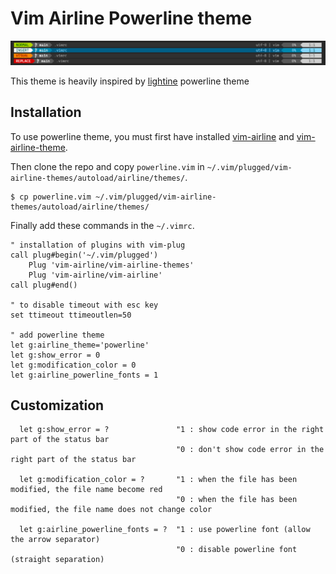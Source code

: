 # Vim Airline Powerline theme 

![](airline-powerline-theme.png)

This theme is heavily inspired by [lightine](https://github.com/itchyny/lightline.vim) powerline theme

## Installation

To use powerline theme, you must first have installed [vim-airline](https://github.com/vim-airline/vim-airline) and [vim-airline-theme](https://github.com/vim-airline/vim-airline-themes).

Then clone the repo and copy ```powerline.vim``` in ```~/.vim/plugged/vim-airline-themes/autoload/airline/themes/```.
```shell script
$ cp powerline.vim ~/.vim/plugged/vim-airline-themes/autoload/airline/themes/
```

Finally add these commands in the ```~/.vimrc```.
```vim
" installation of plugins with vim-plug
call plug#begin('~/.vim/plugged')
    Plug 'vim-airline/vim-airline-themes'
    Plug 'vim-airline/vim-airline'
call plug#end()

" to disable timeout with esc key
set ttimeout ttimeoutlen=50

" add powerline theme
let g:airline_theme='powerline'
let g:show_error = 0
let g:modification_color = 0
let g:airline_powerline_fonts = 1
```

## Customization
```vim
  let g:show_error = ?               "1 : show code error in the right part of the status bar 
                                     "0 : don't show code error in the right part of the status bar

  let g:modification_color = ?       "1 : when the file has been modified, the file name become red
                                     "0 : when the file has been modified, the file name does not change color

  let g:airline_powerline_fonts = ?  "1 : use powerline font (allow the arrow separator)
                                     "0 : disable powerline font (straight separation)
```

